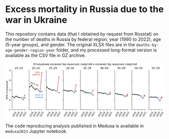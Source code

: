 # Excess mortality in Russia due to the war in Ukraine

This repository contains data (that I obtained by request from Rosstat) on the number of deaths in Russia by federal region, year (1990 to 2022), age (5-year groups), and gender. The original XLSX files are in the `deaths-by-age-gender-region-year` folder, and my processed long-format version is available as the CSV file in GZ archive.

![Ratios of male deaths to female deaths](figures/medusa-ratios.png)

The code reproducing analysis published in Medusa is available in `medusa2023` Jupyter notebook.
